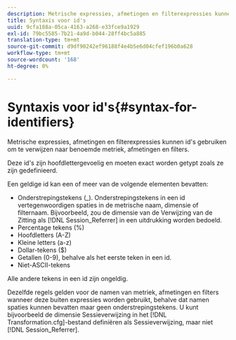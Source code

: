 ```yaml
---
description: Metrische expressies, afmetingen en filterexpressies kunnen id's gebruiken om te verwijzen naar benoemde metriek, afmetingen en filters.
title: Syntaxis voor id's
uuid: 9cfa188a-05ca-4163-a268-e33fce9a1929
exl-id: 79bc5585-7b21-4a9d-b044-28ff4bc5a885
translation-type: tm+mt
source-git-commit: d9df90242ef96188f4e4b5e6d04cfef196b0a628
workflow-type: tm+mt
source-wordcount: '168'
ht-degree: 0%

---
```


# Syntaxis voor id&#39;s{#syntax-for-identifiers}

Metrische expressies, afmetingen en filterexpressies kunnen id&#39;s gebruiken om te verwijzen naar benoemde metriek, afmetingen en filters.

Deze id&#39;s zijn hoofdlettergevoelig en moeten exact worden getypt zoals ze zijn gedefinieerd.

Een geldige id kan een of meer van de volgende elementen bevatten:

* Onderstrepingstekens (_). Onderstrepingstekens in een id vertegenwoordigen spaties in de metrische naam, dimensie of filternaam. Bijvoorbeeld, zou de dimensie van de Verwijzing van de Zitting als [!DNL Session_Referrer] in een uitdrukking worden bedoeld.
* Percentage tekens (%)
* Hoofdletters (A-Z)
* Kleine letters (a-z)
* Dollar-tekens ($)
* Getallen (0-9), behalve als het eerste teken in een id.
* Niet-ASCII-tekens

Alle andere tekens in een id zijn ongeldig.

Dezelfde regels gelden voor de namen van metriek, afmetingen en filters wanneer deze buiten expressies worden gebruikt, behalve dat namen spaties kunnen bevatten maar geen onderstrepingstekens. U kunt bijvoorbeeld de dimensie Sessieverwijzing in het [!DNL Transformation.cfg]-bestand definiëren als Sessieverwijzing, maar niet [!DNL Session_Referrer].
